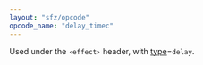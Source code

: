 ```yaml
---
layout: "sfz/opcode"
opcode_name: "delay_timec"
---
```

Used under the `‹effect›` header, with [type]=`delay`.


[type]: type#delay
